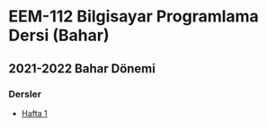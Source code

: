 # EEM-112 Bilgisayar Programlama Dersi (Bahar)

## 2021-2022 Bahar Dönemi

### Dersler

- [Hafta 1](./dersler/ders01.md)